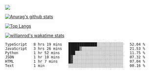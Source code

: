 ![](https://blog-img-1252233196.cos.ap-guangzhou.myqcloud.com/github-home.png)
     
[![Anurag's github stats](https://github-readme-stats.vercel.app/api?username=BB-Code&count_private=true&show_icons=true)](https://github.com/BB-Code/github-readme-stats)

[![Top Langs](https://github-readme-stats.vercel.app/api/top-langs/?username=BB-Code&layout=compact)](https://github.com/BB-Code/github-readme-stats)

[![willianrod's wakatime stats](https://github-readme-stats.vercel.app/api/wakatime?username=bobocode&layout=compact)](https://github.com/BB-Code/github-readme-stats)

<!--
**BB-Code/BB-Code** is a ✨ _special_ ✨ repository because its `README.md` (this file) appears on your GitHub profile.

Here are some ideas to get you started:

- 🔭 I’m currently working on ...
- 🌱 I’m currently learning ...
- 👯 I’m looking to collaborate on ...
- 🤔 I’m looking for help with ...
- 💬 Ask me about ...
- 📫 How to reach me: ...
- 😄 Pronouns: ...
- ⚡ Fun fact: ...
-->

<!--START_SECTION:waka-->

```text
TypeScript   8 hrs 19 mins   █████████████░░░░░░░░░░░░   52.04 %
JavaScript   3 hrs 26 mins   █████▒░░░░░░░░░░░░░░░░░░░   21.53 %
Python       1 hr 52 mins    ███░░░░░░░░░░░░░░░░░░░░░░   11.75 %
JSON         1 hr 10 mins    █▓░░░░░░░░░░░░░░░░░░░░░░░   07.32 %
HTML         1 hr 7 mins     █▓░░░░░░░░░░░░░░░░░░░░░░░   07.04 %
Text         1 min           ░░░░░░░░░░░░░░░░░░░░░░░░░   00.16 %
```

<!--END_SECTION:waka-->



